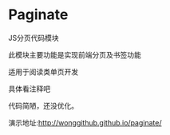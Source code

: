 Paginate
========
JS分页代码模块

此模块主要功能是实现前端分页及书签功能

适用于阅读类单页开发

具体看注释吧

代码简陋，还没优化。


演示地址:http://wonggithub.github.io/paginate/
